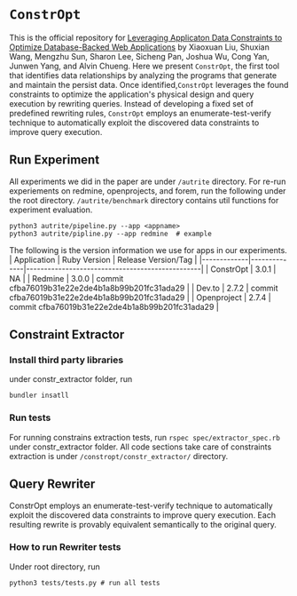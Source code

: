 # `ConstrOpt`
This is the official repository for [Leveraging Applicaton Data Constraints to Optimize Database-Backed Web Applications](https://arxiv.org/abs/2205.02954) by Xiaoxuan Liu, Shuxian Wang, Mengzhu Sun, Sharon Lee, Sicheng Pan, Joshua Wu, Cong Yan, Junwen Yang, and Alvin Chueng. 
Here we present `ConstrOpt`, the first tool that identifies data relationships by analyzing the programs that generate and maintain the persist data. Once identified,`ConstrOpt` leverages the found constraints to optimize the application's physical design and query execution by rewriting queries. Instead of developing a fixed set of predefined rewriting rules, `ConstrOpt` employs an enumerate-test-verify technique to automatically exploit the discovered data constraints to improve query execution. 

## Run Experiment
All experiments we did in the paper are under `/autrite` directory. For re-run experiements on redmine, openprojects, and forem, run the following under the root directory. `/autrite/benchmark` directory contains util functions for experiment evaluation. 
```
python3 autrite/pipeline.py --app <appname>
python3 autrite/pipline.py --app redmine  # example
```
The following is the version information we use for apps in our experiments.
| Application | Ruby Version | Release Version/Tag                             |
|-------------|--------------|-------------------------------------------------|
| ConstrOpt   | 3.0.1        | NA                                              |
| Redmine     | 3.0.0        | commit cfba76019b31e22e2de4b1a8b99b201fc31ada29 |
| Dev.to      | 2.7.2        | commit cfba76019b31e22e2de4b1a8b99b201fc31ada29 |
| Openproject | 2.7.4        | commit cfba76019b31e22e2de4b1a8b99b201fc31ada29 |

## Constraint Extractor
### Install third party libraries
under constr_extractor folder, run
``` 
bundler insatll
```
### Run tests
For running constrains extraction tests, run `rspec spec/extractor_spec.rb` under constr_extractor folder. All code sections take care of constraints extraction is under `/constropt/constr_extractor/` directory. 

## Query Rewriter
ConstrOpt employs an enumerate-test-verify technique to automatically exploit the discovered data constraints to improve query execution. Each resulting rewrite is provably equivalent semantically to the original query. 
### How to run Rewriter tests
Under root directory, run
```
python3 tests/tests.py # run all tests
```
